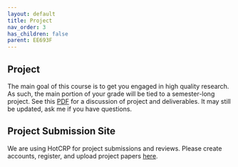 ```yaml
---
layout: default
title: Project
nav_order: 3
has_children: false
parent: EE693F
---
```


## Project

The main goal of this course is to get you engaged in high quality research. As
such, the main portion of your grade will be tied to a semester-long project.
See this [PDF](papers/EE693F%20Project.pdf) for a discussion of project and
deliverables. It may still be updated, ask me if you have questions.

## Project Submission Site

We are using HotCRP for project submissions and reviews. Please create accounts, register, and upload project papers [here](https://hawaii-ee693f22.hotcrp.com/).